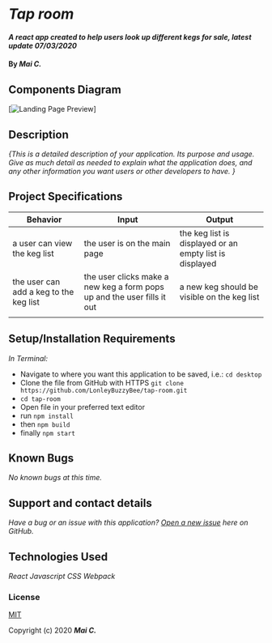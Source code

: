# _Tap room_

#### _A react app created to help users look up different kegs for sale, latest update 07/03/2020_

#### By _**Mai C.**_


## Components Diagram

[![Landing Page Preview](Diagram_Tap_Room.png)]



## Description

_{This is a detailed description of your application. Its purpose and usage.  Give as much detail as needed to explain what the application does, and any other information you want users or other developers to have. }_

## Project Specifications

| Behavior | Input | Output |
|---|---|---|
|a user can view the keg list |the user is on the main page|the keg list is displayed or an empty list is displayed|
|the user can add a keg to the keg list|the user clicks make a new keg a form pops up and the user fills it out|a new keg should be visible on the keg list|
|   |   |   |

## Setup/Installation Requirements

_In Terminal:_

* Navigate to where you want this application to be saved, i.e.:
```cd desktop```
* Clone the file from GitHub with HTTPS
```git clone https://github.com/LonleyBuzzyBee/tap-room.git```
*  ```cd tap-room```
* Open file in your preferred text editor
* run  ```npm install```
* then ```npm build```
* finally ```npm start```


## Known Bugs

_No known bugs at this time._

## Support and contact details

_Have a bug or an issue with this application? [Open a new issue](https://github.com/LonleyBuzzyBee/tap-room/issues) here on GitHub._

## Technologies Used

_React_
_Javascript_
_CSS_
_Webpack_

### License

[MIT](https://choosealicense.com/licenses/mit/)

Copyright (c) 2020 **_Mai C._**
